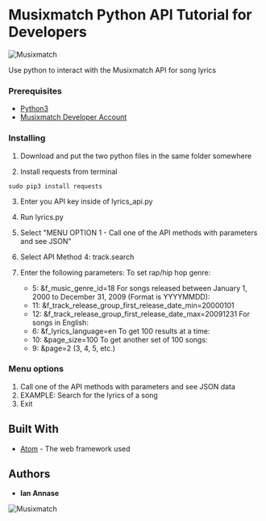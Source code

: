 # Musixmatch Python API Tutorial for Developers

![Musixmatch](https://about.musixmatch.com/images/share-image.png)

Use python to interact with the Musixmatch API for song lyrics

### Prerequisites

* [Python3](http://www.python.org/downloads)
* [Musixmatch Developer Account](https://developer.musixmatch.com/)

### Installing

1. Download and put the two python files in the same folder somewhere

2. Install requests from terminal

```
sudo pip3 install requests
```

3. Enter you API key inside of lyrics_api.py

4. Run lyrics.py

5. Select "MENU OPTION 1 - Call one of the API methods with parameters and see JSON"

6. Select API Method 4: track.search

7. Enter the following parameters:
To set rap/hip hop genre:
    - 5: &f_music_genre_id=18
For songs released between January 1, 2000 to December 31, 2009 (Format is YYYYMMDD):
    - 11: &f_track_release_group_first_release_date_min=20000101
    - 12: &f_track_release_group_first_release_date_max=20091231
For songs in English:
    - 6: &f_lyrics_language=en
To get 100 results at a time:
    - 10: &page_size=100
To get another set of 100 songs:
    -  9: &page=2 (3, 4, 5, etc.)

### Menu options

1. Call one of the API methods with parameters and see JSON data
2. EXAMPLE: Search for the lyrics of a song
3. Exit

## Built With

* [Atom](http://www.atom.io) - The web framework used


## Authors

* **Ian Annase**

![Musixmatch](https://images-na.ssl-images-amazon.com/images/I/81NUdjKJ5RL.png)
